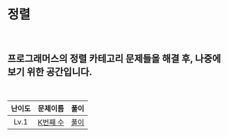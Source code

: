 # 정렬

<br>

## 프로그래머스의 정렬 카테고리 문제들을 해결 후, 나중에 보기 위한 공간입니다.
<br>

|난이도|문제이름|풀이|
|:---:|:---:|:---:|
|Lv.1|[K번째 수](https://programmers.co.kr/learn/courses/30/lessons/42748)|[풀이](https://programmers.co.kr/learn/courses/30/lessons/42748)|

